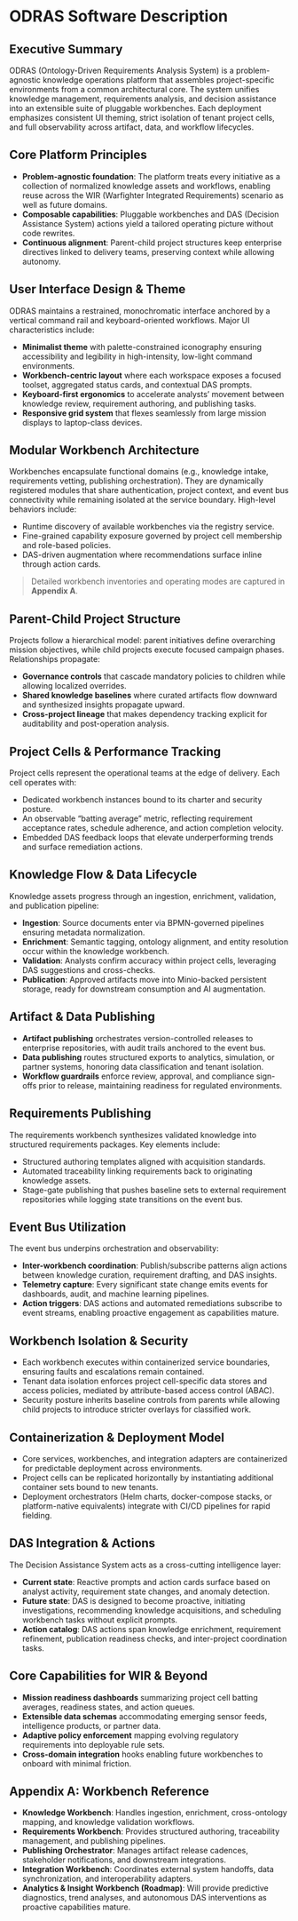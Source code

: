 ODRAS Software Description
==========================

Executive Summary
-----------------
ODRAS (Ontology-Driven Requirements Analysis System) is a problem-agnostic knowledge operations platform that assembles project-specific environments from a common architectural core. The system unifies knowledge management, requirements analysis, and decision assistance into an extensible suite of pluggable workbenches. Each deployment emphasizes consistent UI theming, strict isolation of tenant project cells, and full observability across artifact, data, and workflow lifecycles.

Core Platform Principles
------------------------
- **Problem-agnostic foundation**: The platform treats every initiative as a collection of normalized knowledge assets and workflows, enabling reuse across the WIR (Warfighter Integrated Requirements) scenario as well as future domains.
- **Composable capabilities**: Pluggable workbenches and DAS (Decision Assistance System) actions yield a tailored operating picture without code rewrites.
- **Continuous alignment**: Parent-child project structures keep enterprise directives linked to delivery teams, preserving context while allowing autonomy.

User Interface Design & Theme
-----------------------------
ODRAS maintains a restrained, monochromatic interface anchored by a vertical command rail and keyboard-oriented workflows. Major UI characteristics include:
- **Minimalist theme** with palette-constrained iconography ensuring accessibility and legibility in high-intensity, low-light command environments.
- **Workbench-centric layout** where each workspace exposes a focused toolset, aggregated status cards, and contextual DAS prompts.
- **Keyboard-first ergonomics** to accelerate analysts’ movement between knowledge review, requirement authoring, and publishing tasks.
- **Responsive grid system** that flexes seamlessly from large mission displays to laptop-class devices.

Modular Workbench Architecture
------------------------------
Workbenches encapsulate functional domains (e.g., knowledge intake, requirements vetting, publishing orchestration). They are dynamically registered modules that share authentication, project context, and event bus connectivity while remaining isolated at the service boundary. High-level behaviors include:
- Runtime discovery of available workbenches via the registry service.
- Fine-grained capability exposure governed by project cell membership and role-based policies.
- DAS-driven augmentation where recommendations surface inline through action cards.

> Detailed workbench inventories and operating modes are captured in **Appendix A**.

Parent-Child Project Structure
------------------------------
Projects follow a hierarchical model: parent initiatives define overarching mission objectives, while child projects execute focused campaign phases. Relationships propagate:
- **Governance controls** that cascade mandatory policies to children while allowing localized overrides.
- **Shared knowledge baselines** where curated artifacts flow downward and synthesized insights propagate upward.
- **Cross-project lineage** that makes dependency tracking explicit for auditability and post-operation analysis.

Project Cells & Performance Tracking
------------------------------------
Project cells represent the operational teams at the edge of delivery. Each cell operates with:
- Dedicated workbench instances bound to its charter and security posture.
- An observable “batting average” metric, reflecting requirement acceptance rates, schedule adherence, and action completion velocity.
- Embedded DAS feedback loops that elevate underperforming trends and surface remediation actions.

Knowledge Flow & Data Lifecycle
--------------------------------
Knowledge assets progress through an ingestion, enrichment, validation, and publication pipeline:
- **Ingestion**: Source documents enter via BPMN-governed pipelines ensuring metadata normalization.
- **Enrichment**: Semantic tagging, ontology alignment, and entity resolution occur within the knowledge workbench.
- **Validation**: Analysts confirm accuracy within project cells, leveraging DAS suggestions and cross-checks.
- **Publication**: Approved artifacts move into Minio-backed persistent storage, ready for downstream consumption and AI augmentation.

Artifact & Data Publishing
--------------------------
- **Artifact publishing** orchestrates version-controlled releases to enterprise repositories, with audit trails anchored to the event bus.
- **Data publishing** routes structured exports to analytics, simulation, or partner systems, honoring data classification and tenant isolation.
- **Workflow guardrails** enforce review, approval, and compliance sign-offs prior to release, maintaining readiness for regulated environments.

Requirements Publishing
-----------------------
The requirements workbench synthesizes validated knowledge into structured requirements packages. Key elements include:
- Structured authoring templates aligned with acquisition standards.
- Automated traceability linking requirements back to originating knowledge assets.
- Stage-gate publishing that pushes baseline sets to external requirement repositories while logging state transitions on the event bus.

Event Bus Utilization
---------------------
The event bus underpins orchestration and observability:
- **Inter-workbench coordination**: Publish/subscribe patterns align actions between knowledge curation, requirement drafting, and DAS insights.
- **Telemetry capture**: Every significant state change emits events for dashboards, audit, and machine learning pipelines.
- **Action triggers**: DAS actions and automated remediations subscribe to event streams, enabling proactive engagement as capabilities mature.

Workbench Isolation & Security
------------------------------
- Each workbench executes within containerized service boundaries, ensuring faults and escalations remain contained.
- Tenant data isolation enforces project cell-specific data stores and access policies, mediated by attribute-based access control (ABAC).
- Security posture inherits baseline controls from parents while allowing child projects to introduce stricter overlays for classified work.

Containerization & Deployment Model
-----------------------------------
- Core services, workbenches, and integration adapters are containerized for predictable deployment across environments.
- Project cells can be replicated horizontally by instantiating additional container sets bound to new tenants.
- Deployment orchestrators (Helm charts, docker-compose stacks, or platform-native equivalents) integrate with CI/CD pipelines for rapid fielding.

DAS Integration & Actions
-------------------------
The Decision Assistance System acts as a cross-cutting intelligence layer:
- **Current state**: Reactive prompts and action cards surface based on analyst activity, requirement state changes, and anomaly detection.
- **Future state**: DAS is designed to become proactive, initiating investigations, recommending knowledge acquisitions, and scheduling workbench tasks without explicit prompts.
- **Action catalog**: DAS actions span knowledge enrichment, requirement refinement, publication readiness checks, and inter-project coordination tasks.

Core Capabilities for WIR & Beyond
---------------------------------
- **Mission readiness dashboards** summarizing project cell batting averages, readiness states, and action queues.
- **Extensible data schemas** accommodating emerging sensor feeds, intelligence products, or partner data.
- **Adaptive policy enforcement** mapping evolving regulatory requirements into deployable rule sets.
- **Cross-domain integration** hooks enabling future workbenches to onboard with minimal friction.

Appendix A: Workbench Reference
-------------------------------
- **Knowledge Workbench**: Handles ingestion, enrichment, cross-ontology mapping, and knowledge validation workflows.
- **Requirements Workbench**: Provides structured authoring, traceability management, and publishing pipelines.
- **Publishing Orchestrator**: Manages artifact release cadences, stakeholder notifications, and downstream integrations.
- **Integration Workbench**: Coordinates external system handoffs, data synchronization, and interoperability adapters.
- **Analytics & Insight Workbench (Roadmap)**: Will provide predictive diagnostics, trend analyses, and autonomous DAS interventions as proactive capabilities mature.

